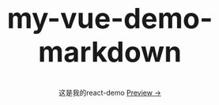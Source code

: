 <h1 style="font-size: 3.5rem" align="center">my-vue-demo-markdown</h1>

<p align="center">这是我的react-demo <a href="http://wangxince.site/my-demo-markdown/" target="_blank">Preview &rarr;</a></p>

<demo src="./index.vue"
  language="vue"
  title="Basic Usage"
  desc="Typing a word with animation.">
</demo>
